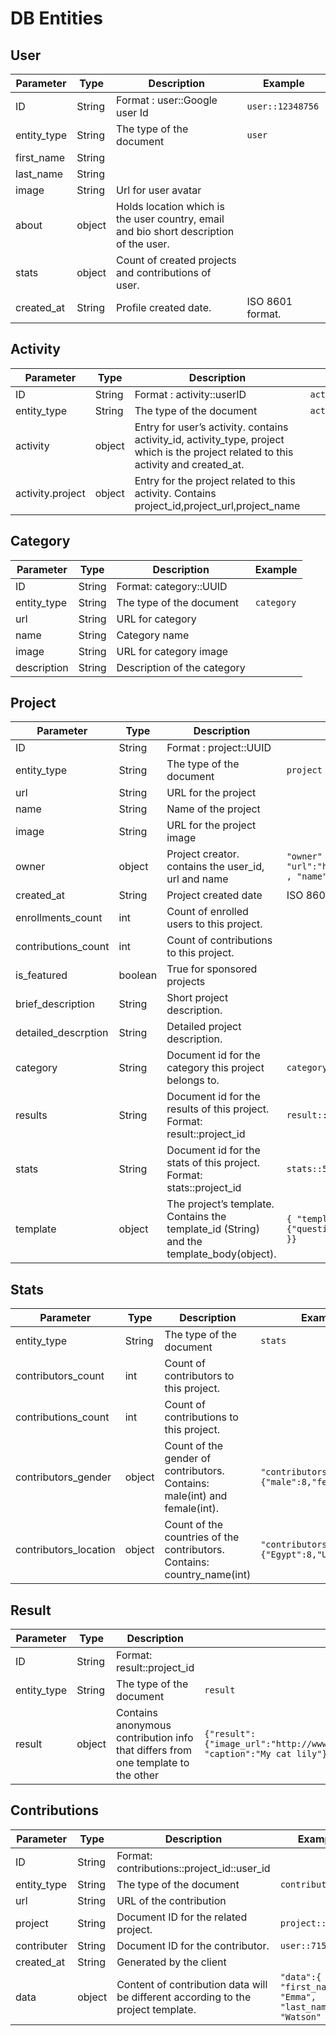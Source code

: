 # DB Entities

## User

Parameter | Type | Description | Example
--------- | ---- | ----------- | -------
ID | String | Format : user::Google user Id  | `user::12348756`
entity_type | String |  The type of the document  |  `user`
first_name | String |    |   
last_name | String |    |   
image | String |  Url for user avatar  |   
about | object |  Holds location which is the user country, email and bio short description of the user.  |   
stats | object |  Count of created projects and contributions of user.  |   
created_at | String |  Profile created date. |  ISO 8601 format.


## Activity

Parameter | Type | Description | Example
----------|------|-------------|--------
ID | String |Format : activity::userID | `activity::1411414`
entity_type | String | The type of the document | `activity`
activity | object | Entry for user’s activity. contains activity_id, activity_type, project which is the project related to this activity and created_at. |
activity.project | object | Entry for the project related to this activity. Contains project_id,project_url,project_name |

## Category

Parameter | Type | Description | Example
----------|------|-------------|--------
ID | String | Format: category::UUID
entity_type | String |  The type of the document  |  `category`
url | String | URL for category
name | String | Category name
image | String | URL for category image
description  | String | Description of the category

## Project

Parameter | Type | Description | Example
----------|------|-------------|--------
ID | String | Format : project::UUID |  
entity_type | String |  The type of the document  |  `project`
url | String | URL for the project |  
name | String | Name of the project |  
image | String | URL for the project image |  
owner | object | Project creator. contains the user_id, url and name | `"owner" : { "id":11, "url":"http://api.sengab.com/v1/users/11" , "name":"Galileo Galileo" }`
created_at | String | Project created date | ISO 8601 format
enrollments_count | int | Count of enrolled users to this project. |  
contributions_count | int | Count of contributions to this project. |  
is_featured | boolean | True for sponsored projects |  
brief_description | String | Short project description. |  
detailed_descrption | String | Detailed project description. |  
category | String | Document id for the category this project belongs to. | `category::15894238`
results | String | Document id for the results of this project. Format: result::project_id | `result::548621`
stats | String | Document id for the stats of this project. Format: stats::project_id | `stats::548621`
template | object | The project’s template. Contains the template_id (String) and the template_body(object). | `{ "template_id":1,"template_body":{"question_title":"_are you happy today?" }}`

## Stats

Parameter | Type | Description | Example
----------|----- | ----------- | --------
entity_type | String |  The type of the document  |  `stats`
contributors_count  | int | Count of contributors to this project. |
contributions_count | int | Count of contributions to this project. |
contributors_gender | object | Count of the gender of contributors. Contains: male(int) and female(int).  | `"contributors_gender":{"male":8,"female":7}`
contributors_location | object | Count of the countries of the contributors. Contains: country_name(int) | `"contributors_location":{"Egypt":8,"USA":7}`

## Result

Parameter | Type | Description | Example
----------|----- | ----------- | --------
ID | String | Format: result::project_id
entity_type | String |  The type of the document  |  `result`
result | object | Contains anonymous contribution info that differs from one template to the other | `{"result":{"image_url":"http://www.sengab.com/projects_uploads/56842.jpg", "caption":"My cat lily"}`

## Contributions

Parameter | Type | Description | Example
----------|----- | ----------- | --------
ID | String | Format: contributions::project_id::user_id |
entity_type | String |  The type of the document  |  `contribution`
url | String | URL of the contribution |
project | String | Document ID for the related project. | `project::159845`
contributer | String | Document ID for the contributor. | `user::715628`
created_at | String | Generated by the client
data | object | Content of contribution data will be different according to the project template. | `"data":{ "first_name": "Emma", "last_name": "Watson" }`
